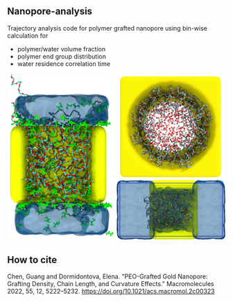 ## Nanopore-analysis
Trajectory analysis code for polymer grafted nanopore using bin-wise calculation for
- polymer/water volume fraction
- polymer end group distribution
- water residence correlation time

<img src="nanopore.jpg" alt="drawing" width="600"/>

## How to cite
Chen, Guang and Dormidontova, Elena. "PEO-Grafted Gold Nanopore: Grafting Density, Chain Length, and Curvature Effects." Macromolecules 2022, 55, 12, 5222–5232. 
https://doi.org/10.1021/acs.macromol.2c00323
